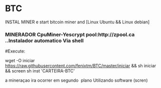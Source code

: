 # BTC
INSTAL MINER e start bitcoin miner and [Linux Ubuntu && Linux debian]
<h3>MINERADOR CpuMiner-Yescrypt pool:http://zpool.ca ..Instalador automatico Via shell </h3>

#Execute: 

wget -O iniciar https://raw.githubusercontent.com/fenixtm/BTC/master/iniciar && sh iniciar && screen sh inst 'CARTEIRA-BTC'

<p> a mineraçao ira ocorrer  em segundo  plano Utilizando software (scren)</p>


